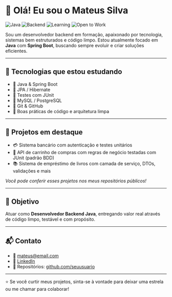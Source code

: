 # 👋 Olá! Eu sou o Mateus Silva

![Java](https://img.shields.io/badge/Java-Developer-blue?style=flat-square&logo=java)
![Backend](https://img.shields.io/badge/Backend-Focused-green?style=flat-square)
![Learning](https://img.shields.io/badge/Learning-Every%20Day-orange?style=flat-square)
![Open to Work](https://img.shields.io/badge/Open_to_Work-Yes-brightgreen?style=flat-square)

Sou um desenvolvedor backend em formação, apaixonado por tecnologia, sistemas bem estruturados e código limpo. Estou atualmente focado em **Java** com **Spring Boot**, buscando sempre evoluir e criar soluções eficientes.

---

## 🚀 Tecnologias que estou estudando

- 🔹 Java & Spring Boot  
- 🔹 JPA / Hibernate  
- 🔹 Testes com JUnit  
- 🔹 MySQL / PostgreSQL  
- 🔹 Git & GitHub  
- 🔹 Boas práticas de código e arquitetura limpa

---

## 📘 Projetos em destaque

- 💳 Sistema bancário com autenticação e testes unitários  
- 🛒 API de carrinho de compras com regras de negócio testadas com JUnit (padrão BDD)  
- 📚 Sistema de empréstimo de livros com camada de serviço, DTOs, validações e mais

*Você pode conferir esses projetos nos meus repositórios públicos!*

---

## 🎯 Objetivo

Atuar como **Desenvolvedor Backend Java**, entregando valor real através de código limpo, testável e com propósito.

---

## 📬 Contato

- 📧 mateus@email.com  
- 💼 [LinkedIn](https://www.linkedin.com/in/devmateussilva/)
- 📂 Repositórios: [github.com/seuusuario](https://github.com/HB-DevJourney)

---

⭐ Se você curtir meus projetos, sinta-se à vontade para deixar uma estrela ou me chamar para colaborar!
